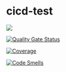 # cicd-test

<image src="https://img.shields.io/website?down_message=DOWN&up_message=UP&label=server-status&url=http://3.25.87.61:8082/actuator/health"/>

[![Quality Gate Status](https://sonarcloud.io/api/project_badges/measure?project=hanjo8813_cicd-test&metric=alert_status)](https://sonarcloud.io/summary/new_code?id=hanjo8813_cicd-test)

[![Coverage](https://sonarcloud.io/api/project_badges/measure?project=hanjo8813_cicd-test&metric=coverage)](https://sonarcloud.io/summary/new_code?id=hanjo8813_cicd-test)

[![Code Smells](https://sonarcloud.io/api/project_badges/measure?project=hanjo8813_cicd-test&metric=code_smells)](https://sonarcloud.io/summary/new_code?id=hanjo8813_cicd-test)
